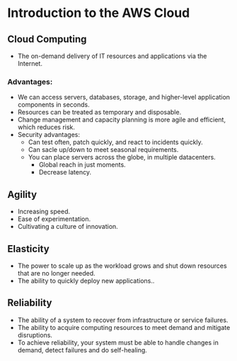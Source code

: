 # Introduction to the AWS Cloud

## Cloud Computing
* The on-demand delivery of IT resources and applications via the 
    Internet.

### Advantages:
* We can access servers, databases, storage, and higher-level 
  application components in seconds. 
* Resources can be treated as temporary and disposable.
* Change management and capacity planning is more agile and efficient, 
  which reduces risk.
* Security advantages:
  * Can test often, patch quickly, and react to incidents quickly.
  * Can sacle up/down to meet seasonal requirements.
  * You can place servers across the globe, in multiple datacenters.
    * Global reach in just moments.
    * Decrease latency.

## Agility
* Increasing speed.
* Ease of experimentation.
* Cultivating a culture of innovation.

## Elasticity
* The power to scale up as the workload grows and shut down resources
  that are no longer needed.
* The ability to quickly deploy new applications..

## Reliability
* The ability of a system to recover from infrastructure or service
  failures.
* The ability to acquire computing resources to meet demand and mitigate   disruptions.
* To achieve reliability, your system must be able to handle changes
  in demand, detect failures and do self-healing.

